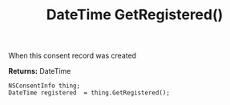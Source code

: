 ﻿---
uid: crmscript_ref_NSConsentInfo_GetRegistered
title: DateTime GetRegistered()
intellisense: NSConsentInfo.GetRegistered
keywords: NSConsentInfo, GetRegistered
so.topic: reference
---

When this consent record was created

**Returns:** DateTime


```crmscript
NSConsentInfo thing;
DateTime registered  = thing.GetRegistered();
```


